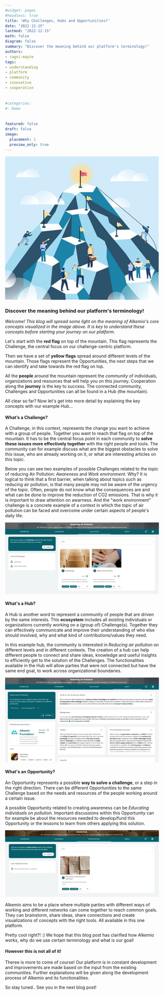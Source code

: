 ```yaml
---
#widget: pages
#headless: true
title: 'Why Challenges, Hubs and Opportunities?'
date: "2022-12-15"
lastmod: "2022-12-15"
math: false
diagram: false
summary: "Discover the meaning behind our platform's terminology!"
authors:
- ragni-mayte
tags:
- understanding
- platform
- community
- innovative
- cooperation


#categories:
#- Demo


featured: false
draft: false
image:
  placement: 1
  preview_only: true
---
```


![](./header.png)

### Discover the meaning behind our platform's terminology!
*Welcome! This blog will spread some light on the meaning of Alkemio's core concepts visualized in the image above. It is key to understand these concepts before starting your journey on our platform.*

Let's start with the **red flag** on top of the mountain. This flag represents the Challenge, the central focus on our challenge-centric platform. 

Then we have a set of **yellow flags** spread around different levels of the mountain. Those flags represent the Opportunities, the next steps that we can identify and take towards the red flag on top. 

All the **people** around the mountain represent the *community* of individuals, organizations and resources that will help you on this journey. Cooperation along the **journey** is the key to success. The connected community, Challenges and Opportunities can all be found in a Hub (the mountain).

All clear so far? Now let's get into more detail by explaining the key concepts with our example Hub...

#### What’s a Challenge?
A Challenge, in this context, represents the change you want to achieve with a group of people. Together you want to reach that flag on top of the mountain. It has to be the central focus point in each community to **solve these issues more effectively together** with the right people and tools. The community can for example discuss what are the biggest obstacles to solve this issue, who are already working on it, or what are interesting articles on this topic.

Below you can see two examples of possible Challenges related to the topic of reducing Air Pollution: *Awareness* and *Work environment*. Why? It is logical to think that a first barrier, when talking about topics such as reducing air pollution, is that many people may not be aware of the urgency of the topic. Often, people do not know what the consequences are and what can be done to improve the reduction of CO2 emissions. That is why it is important to draw attention on awarness. And the "work environment" challenge is a concrete example of a context in which the topic of air pollution can be faced and overcome under certain aspects of people's daily life.

![](./challenges-page.png)

#### What's a Hub?
A Hub is another word to represent a community of people that are driven by the same interests. This **ecosystem** includes all existing individuals or organizations currently working on a (group of) Challenge(s). Together they can effectively communicate and improve their understanding of who else should involved, why and what kind of contributions/values they need.

In this example hub, the community is interested in *Reducing air pollution* on different levels and in different contexts. The creation of a hub can help different people to connect and share ideas, knowledge and useful insights to efficiently get to the solution of the Challenges. The functionalities available in the Hub will allow parties that were not connected but have the same end goal, to work across organizational boundaries.

![](./hub-page.png)

#### What's an Opportunity?
An Opportunity represents a possible **way to solve a challenge**, or a step in the right direction. There can be different Opportunities to the same Challenge based on the needs and resources of the people working around a certain issue. 

A possible Opportunity related to creating awareness can be *Educating individuals on pollution*. Important discussions within this Opportunity can for example be about the resources needed to develop/fund this Opportunity or the lessons to learn from others applying this solution.

![](./opportunities-page.png) 

Alkemio aims to be a place where multiple parties with different ways of working and different networks can come together to reach common goals. They can brainstorm, share ideas, share connections and create visualizations of concepts with the right tools. All available in this one platform.

Pretty cool right?! :) We hope that this blog post has clarified how Alkemio works, why do we use certain terminology and what is our goal!

#### However this is not all of it!
Theree is more to come of course! Our platform is in constant development and improvements are made based on the input from the existing communities. Further explanations will be given along the development process of Alkemio and its functionalities. 

So stay tuned.. See you in the next blog post!
